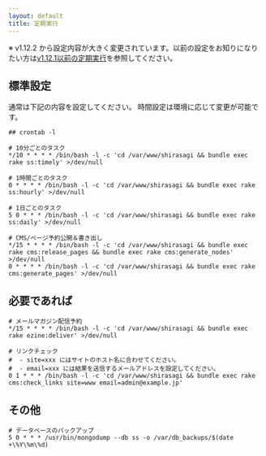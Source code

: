```yaml
---
layout: default
title: 定期実行
---
```


※ v1.12.2 から設定内容が大きく変更されています。以前の設定をお知りになりたい方は[v1.12.1以前の定期実行](/settings/cron-before-v1.12.1.html)を参照してください。

## 標準設定

通常は下記の内容を設定してください。
時間設定は環境に応じて変更が可能です。

~~~
## crontab -l

# 10分ごとのタスク
*/10 * * * * /bin/bash -l -c 'cd /var/www/shirasagi && bundle exec rake ss:timely' >/dev/null

# 1時間ごとのタスク
0 * * * * /bin/bash -l -c 'cd /var/www/shirasagi && bundle exec rake ss:hourly' >/dev/null

# 1日ごとのタスク
5 0 * * * /bin/bash -l -c 'cd /var/www/shirasagi && bundle exec rake ss:daily' >/dev/null

# CMS/ページ予約公開＆書き出し
*/15 * * * * /bin/bash -l -c 'cd /var/www/shirasagi && bundle exec rake cms:release_pages && bundle exec rake cms:generate_nodes' >/dev/null
0 * * * * /bin/bash -l -c 'cd /var/www/shirasagi && bundle exec rake cms:generate_pages' >/dev/null
~~~


## 必要であれば

~~~
# メールマガジン配信予約
*/15 * * * * /bin/bash -l -c 'cd /var/www/shirasagi && bundle exec rake ezine:deliver' >/dev/null

# リンクチェック
#  - site=xxx にはサイトのホスト名に合わせてください。
#  - email=xxx には結果を送信するメールアドレスを設定してください。
0 1 * * * /bin/bash -l -c 'cd /var/www/shirasagi && bundle exec rake cms:check_links site=www email=admin@example.jp'
~~~

## その他

~~~
# データベースのバックアップ
5 0 * * * /usr/bin/mongodump --db ss -o /var/db_backups/$(date +\%Y\%m\%d)
~~~
